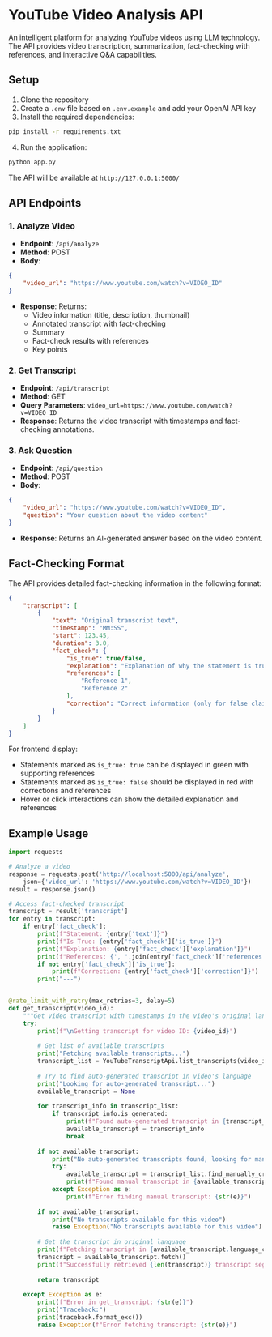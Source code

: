 # YouTube Video Analysis API

An intelligent platform for analyzing YouTube videos using LLM technology. The API provides video transcription, summarization, fact-checking with references, and interactive Q&A capabilities.

## Setup

1. Clone the repository
2. Create a `.env` file based on `.env.example` and add your OpenAI API key
3. Install the required dependencies:
```bash
pip install -r requirements.txt
```

4. Run the application:
```bash
python app.py
```

The API will be available at `http://127.0.0.1:5000/`

## API Endpoints

### 1. Analyze Video
- **Endpoint**: `/api/analyze`
- **Method**: POST
- **Body**:
```json
{
    "video_url": "https://www.youtube.com/watch?v=VIDEO_ID"
}
```
- **Response**: Returns:
  - Video information (title, description, thumbnail)
  - Annotated transcript with fact-checking
  - Summary
  - Fact-check results with references
  - Key points

### 2. Get Transcript
- **Endpoint**: `/api/transcript`
- **Method**: GET
- **Query Parameters**: `video_url=https://www.youtube.com/watch?v=VIDEO_ID`
- **Response**: Returns the video transcript with timestamps and fact-checking annotations.

### 3. Ask Question
- **Endpoint**: `/api/question`
- **Method**: POST
- **Body**:
```json
{
    "video_url": "https://www.youtube.com/watch?v=VIDEO_ID",
    "question": "Your question about the video content"
}
```
- **Response**: Returns an AI-generated answer based on the video content.

## Fact-Checking Format

The API provides detailed fact-checking information in the following format:

```json
{
    "transcript": [
        {
            "text": "Original transcript text",
            "timestamp": "MM:SS",
            "start": 123.45,
            "duration": 3.0,
            "fact_check": {
                "is_true": true/false,
                "explanation": "Explanation of why the statement is true or false",
                "references": [
                    "Reference 1",
                    "Reference 2"
                ],
                "correction": "Correct information (only for false claims)"
            }
        }
    ]
}
```

For frontend display:
- Statements marked as `is_true: true` can be displayed in green with supporting references
- Statements marked as `is_true: false` should be displayed in red with corrections and references
- Hover or click interactions can show the detailed explanation and references

## Example Usage

```python
import requests

# Analyze a video
response = requests.post('http://localhost:5000/api/analyze', 
    json={'video_url': 'https://www.youtube.com/watch?v=VIDEO_ID'})
result = response.json()

# Access fact-checked transcript
transcript = result['transcript']
for entry in transcript:
    if entry['fact_check']:
        print(f"Statement: {entry['text']}")
        print(f"Is True: {entry['fact_check']['is_true']}")
        print(f"Explanation: {entry['fact_check']['explanation']}")
        print(f"References: {', '.join(entry['fact_check']['references'])}")
        if not entry['fact_check']['is_true']:
            print(f"Correction: {entry['fact_check']['correction']}")
        print("---")


@rate_limit_with_retry(max_retries=3, delay=5)
def get_transcript(video_id):
    """Get video transcript with timestamps in the video's original language."""
    try:
        print(f"\nGetting transcript for video ID: {video_id}")
        
        # Get list of available transcripts
        print("Fetching available transcripts...")
        transcript_list = YouTubeTranscriptApi.list_transcripts(video_id)
        
        # Try to find auto-generated transcript in video's language
        print("Looking for auto-generated transcript...")
        available_transcript = None
        
        for transcript_info in transcript_list:
            if transcript_info.is_generated:
                print(f"Found auto-generated transcript in {transcript_info.language_code}")
                available_transcript = transcript_info
                break
        
        if not available_transcript:
            print("No auto-generated transcripts found, looking for manual transcripts...")
            try:
                available_transcript = transcript_list.find_manually_created_transcript()
                print(f"Found manual transcript in {available_transcript.language_code}")
            except Exception as e:
                print(f"Error finding manual transcript: {str(e)}")
        
        if not available_transcript:
            print("No transcripts available for this video")
            raise Exception("No transcripts available for this video")
        
        # Get the transcript in original language
        print(f"Fetching transcript in {available_transcript.language_code}...")
        transcript = available_transcript.fetch()
        print(f"Successfully retrieved {len(transcript)} transcript segments")
        
        return transcript
        
    except Exception as e:
        print(f"Error in get_transcript: {str(e)}")
        print("Traceback:")
        print(traceback.format_exc())
        raise Exception(f"Error fetching transcript: {str(e)}")
